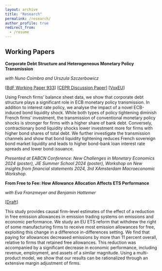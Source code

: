 ```yaml
---
layout: archive
title: "Research"
permalink: /research/
author_profile: true
redirect_from:
  - /resume
---
```


## Working Papers

**Corporate Debt Structure and Heterogeneous Monetary Policy Transmission**

_with Nuno Coimbra and Urszula Szczerbowicz_

[<a href="https://www.banque-france.fr/en/publications-and-statistics/publications/corporate-debt-structure-and-heterogeneous-monetary-policy-transmission">BdF Working Paper 933</a>] [<a href="https://cepr.org/publications/dp18787">CEPR Discussion Paper</a>] [<a href="https://cepr.org/voxeu/columns/firms-debt-structure-matters-monetary-policy-transmission">VoxEU</a>]



Using French firms’ balance sheet data, we show that corporate debt structure plays a significant role in ECB monetary policy transmission. In addition to interest rate policy, we analyse the impact of a novel ECB-induced bond liquidity shock. While both types of policy tightening diminish French firms’ investment, the transmission of conventional monetary policy shocks is stronger for firms with a higher share of bank debt. Conversely, contractionary bond liquidity shocks lower investment more for firms with higher bond shares of total debt. We further investigate the transmission channels and show that bond liquidity tightening reduces French sovereign bond market liquidity and leads to higher bond-bank loan interest rate spreads and lower bond issuance.

_Presented at EABCN Conference: New Challenges in Monetary Economics 2024 (poster), JIE Summer School 2024 (poster), Workshop on New insights from financial statements 2024, 3rd XAmsterdam Macroeconomic Workshop._



**From Free to Fee: How Allowance Allocation Affects ETS Performance**

_with Eva Franzmeyer and Benjamin Hattemer_

[<a href="https://papers.ssrn.com/sol3/papers.cfm?abstract_id=5521119">Draft</a>]



This study provides causal firm-level estimates of the effect of a reduction in free emission allowances in emission trading systems on emissions and economic performance. We study an EU ETS reform that withdrew the right of some manufacturing firms to receive most emission allowances for free, exploiting this change in a difference in-differences setting. We find that paying for allowances decreased emissions by more than 11 percent overall, relative to firms that retained free allowances. This reduction was accompanied by a significant decrease in economic performance, including revenue, employment, and assets of a similar magnitude. Using a multi-product model, we show that our results can be rationalized through an extensive margin adjustment of firms.